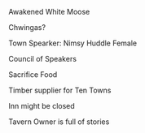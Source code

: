 
Awakened White Moose

Chwingas?

Town Spearker: Nimsy Huddle
Female

Council of Speakers

Sacrifice Food

Timber supplier for Ten Towns


Inn might be closed

Tavern Owner is full of stories

